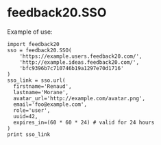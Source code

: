 feedback20.SSO
======================

Example of use:

    import feedback20
    sso = feedback20.SSO(
        'https://example.users.feedback20.com/',
        'http://example.ideas.feedback20.com/',
        'bfc9396b7c710746b19a1297e70d1716'
    )
    sso_link = sso.url(
      firstname='Renaud',
      lastname='Morane',
      avatar_url='http://example.com/avatar.png',
      email='foo@example.com',
      role='user',
      uuid=42,
      expires_in=(60 * 60 * 24) # valid for 24 hours
    )
    print sso_link